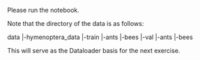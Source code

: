 Please run the notebook.

Note that the directory of the data is as follows:


 data
 |-hymenoptera_data
   |-train
       |-ants
       |-bees
   |-val
       |-ants
       |-bees
 
 
 
 This will serve as the Dataloader basis for the next exercise.